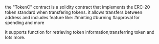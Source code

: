the "TokenC" contract is a solidity contract that implements the ERC-20 token standard when transfering tokens.
it allows transfers between address and includes feature like:
#minting
#burning
#approval for spending and more

it supports function for retrieving token information,transferring token and lots more.
